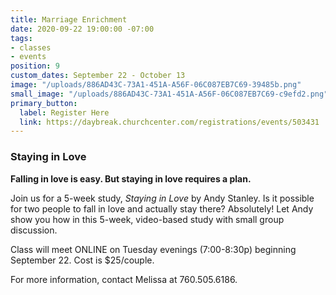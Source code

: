 ```yaml
---
title: Marriage Enrichment
date: 2020-09-22 19:00:00 -07:00
tags:
- classes
- events
position: 9
custom_dates: September 22 - October 13
image: "/uploads/886AD43C-73A1-451A-A56F-06C087EB7C69-39485b.png"
small_image: "/uploads/886AD43C-73A1-451A-A56F-06C087EB7C69-c9efd2.png"
primary_button:
  label: Register Here
  link: https://daybreak.churchcenter.com/registrations/events/503431
---
```


### **Staying in Love**

**Falling in love is easy. But staying in love requires a plan.**

Join us for a 5-week study, *Staying in Love* by Andy Stanley. Is it possible for two people to fall in love and actually stay there? Absolutely! Let Andy show you how in this 5-week, video-based study with small group discussion.

Class will meet ONLINE on Tuesday evenings (7:00-8:30p) beginning September 22. Cost is $25/couple.

For more information, contact Melissa at 760.505.6186.